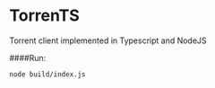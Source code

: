 # TorrenTS
Torrent client implemented in Typescript and NodeJS

####Run:
```code
node build/index.js
```
